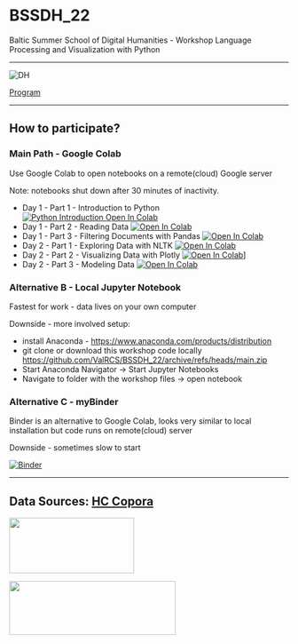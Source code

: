 # BSSDH_22
Baltic Summer School of Digital Humanities - Workshop Language Processing and Visualization with Python

---

![DH](https://site-512948.mozfiles.com/files/512948/DHbaneris2.gif)




[Program](http://www.digitalhumanities.lv/bssdh/2022/lectures-and-workshops/)

---

## How to participate?

### Main Path  - Google Colab
Use Google Colab to open notebooks on a remote(cloud) Google server

Note: notebooks shut down after 30 minutes of inactivity. 

* Day 1 - Part 1 - Introduction to Python [![Python Introduction Open In Colab](https://colab.research.google.com/assets/colab-badge.svg)](https://colab.research.google.com/github/ValRCS/BSSDH_22/blob/main/notebooks/Python%20Introduction.ipynb)
* Day 1 - Part 2 - Reading Data [![Open In Colab](https://colab.research.google.com/assets/colab-badge.svg)](https://colab.research.google.com/github/ValRCS/BSSDH_22/blob/main/notebooks/Reading_Data.ipynb)
* Day 1 - Part 3 - Filtering Documents with Pandas [![Open In Colab](https://colab.research.google.com/assets/colab-badge.svg)](https://colab.research.google.com/github/ValRCS/BSSDH_22/blob/main/notebooks/Filtering%20Documents%20with%20Pandas.ipynb)
* Day 2 - Part 1 - Exploring Data with NLTK  [![Open In Colab](https://colab.research.google.com/assets/colab-badge.svg)](https://colab.research.google.com/github/ValRCS/BSSDH_22/blob/main/notebooks/NLTK_Introduction.ipynb)
* Day 2 - Part 2 - Visualizing Data with Plotly [![Open In Colab](https://colab.research.google.com/assets/colab-badge.svg)](https://colab.research.google.com/github/ValRCS/BSSDH_22/blob/main/notebooks/visualizing-word-frequencies-for-custom-data.ipynb)]
* Day 2 - Part 3 - Modeling Data [![Open In Colab](https://colab.research.google.com/assets/colab-badge.svg)](https://colab.research.google.com/github/ValRCS/BSSDH_22/blob/main/notebooks/topic-modeling-for-custom-data.ipynb)

### Alternative B - Local Jupyter Notebook
Fastest for work - data lives on your own computer

Downside - more involved setup:
* install Anaconda - https://www.anaconda.com/products/distribution
* git clone or download this workshop code locally https://github.com/ValRCS/BSSDH_22/archive/refs/heads/main.zip 
* Start Anaconda Navigator -> Start Jupyter Notebooks
* Navigate to folder with the workshop files -> open notebook


### Alternative C - myBinder
Binder is an alternative to Google Colab, looks very similar to local installation but code runs on remote(cloud) server

Downside - sometimes slow to start 

[![Binder](https://mybinder.org/badge.svg)](https://mybinder.org/v2/gh/ValRCS/BSSDH_22/main)

---
Data Sources:
[HC Copora](https://www.kaggle.com/datasets/alvations/old-newspapers)
---

<a href="https://www.facebook.com/groups/1283421431763269/"><img src="http://site-512948.mozfiles.com/files/512948/facebook-group.jpg?1531770501" width="225" height="100"></a>

<a href="https://twitter.com/DHinLatvia"><img src="https://site-512948.mozfiles.com/files/512948/medium/follow-us-on-twitter.jpeg" width="300" height="97"></a>

